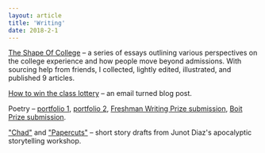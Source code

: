 ```yaml
---
layout: article
title: 'Writing'
date: 2018-2-1
---
```


<a href="https://theshapeofcollege.github.io/archive/" target="_blank">The Shape Of College</a> &ndash; a series of essays outlining various perspectives on the college experience and how people move beyond admissions. With sourcing help from friends, I collected, lightly edited, illustrated, and published 9 articles.

<a href="/beating-applications" target="_blank">How to win the class lottery</a> &ndash; an email turned blog post.

Poetry &ndash; <a href="/img/papers/poetry-workshop-1.pdf" target="_blank">portfolio 1</a>, <a href="/img/papers/poetry-workshop-2.pdf" target="_blank">portfolio 2</a>, <a href="/img/papers/poetry-ilona" target="_blank">Freshman Writing Prize submission</a>, <a href="/img/papers/poetry-boit" target="_blank">Boit Prize submission</a>.

<a href="/img/papers/chad.pdf" target="_blank">"Chad"</a> and <a href="/img/papers/papercuts.pdf" target="_blank">"Papercuts"</a> &ndash; short story drafts from Junot Diaz's apocalyptic storytelling workshop.
